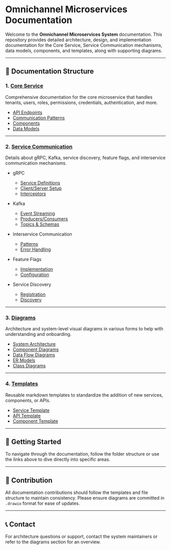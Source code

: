 # Omnichannel Microservices Documentation

Welcome to the **Omnichannel Microservices System** documentation. This repository provides detailed architecture, design, and implementation documentation for the Core Service, Service Communication mechanisms, data models, components, and templates, along with supporting diagrams.

---

## 📁 Documentation Structure

### 1. [Core Service](./core-service/README.md)

Comprehensive documentation for the core microservice that handles tenants, users, roles, permissions, credentials, authentication, and more.

- [API Endpoints](./core-service/api-endpoints/README.md)
- [Communication Patterns](./core-service/communication-patterns/README.md)
- [Components](./core-service/components/)
- [Data Models](./core-service/data-models/README.md)

---

### 2. [Service Communication](./service-communication/README.md)

Details about gRPC, Kafka, service discovery, feature flags, and interservice communication mechanisms.

- gRPC  
  - [Service Definitions](./service-communication/grpc/service-definitions.md)  
  - [Client/Server Setup](./service-communication/grpc/client-server.md)  
  - [Interceptors](./service-communication/grpc/interceptors.md)

- Kafka  
  - [Event Streaming](./service-communication/kafka/event-streaming.md)  
  - [Producers/Consumers](./service-communication/kafka/producers-consumers.md)  
  - [Topics & Schemas](./service-communication/kafka/topics-schemas.md)

- Interservice Communication  
  - [Patterns](./service-communication/interservice/communication-patterns.md)  
  - [Error Handling](./service-communication/interservice/error-handling.md)

- Feature Flags  
  - [Implementation](./service-communication/feature-flags/implementation.md)  
  - [Configuration](./service-communication/feature-flags/configuration.md)

- Service Discovery  
  - [Registration](./service-communication/service-discovery/registration.md)  
  - [Discovery](./service-communication/service-discovery/discovery.md)

---

### 3. [Diagrams](./diagrams/)

Architecture and system-level visual diagrams in various forms to help with understanding and onboarding.

- [System Architecture](./diagrams/architecture/)
- [Component Diagrams](./diagrams/component-diagrams/)
- [Data Flow Diagrams](./diagrams/data-flow/)
- [ER Models](./diagrams/er-models/)
- [Class Diagrams](./diagrams/class-diagrams/)

---

### 4. [Templates](./templates/)

Reusable markdown templates to standardize the addition of new services, components, or APIs.

- [Service Template](./templates/service-template.md)
- [API Template](./templates/api-template.md)
- [Component Template](./templates/component-template.md)

---

## 🧭 Getting Started

To navigate through the documentation, follow the folder structure or use the links above to dive directly into specific areas.

---

## 📌 Contribution

All documentation contributions should follow the templates and file structure to maintain consistency. Please ensure diagrams are committed in `.drawio` format for ease of updates.

---

## 📞 Contact

For architecture questions or support, contact the system maintainers or refer to the diagrams section for an overview.


